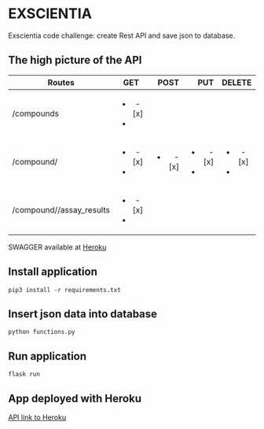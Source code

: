 # EXSCIENTIA
Exscientia code challenge: create Rest API and save json to database.

## The high picture of the API

| Routes                      | GET                            | POST                   | PUT                            | DELETE                       |
| --------------------------- |:------------------------------:| ----------------------:|-------------------------------:|:----------------------------:|
| /compounds                  | <ul><li>- [x] </li><li>        |                        |                                |                              |
| /compound/<id>              | <ul><li>- [x] </li><li>        |<ul><li>- [x] </ul></li>| <ul><li>- [x] </li><li>        | <ul><li>- [x] </li><li>      |
| /compound/<id>/assay_results| <ul><li>- [x] </li><li>        |                        |                                |                              |

SWAGGER available at [Heroku](https://exscientia.herokuapp.com/)

## Install application
```pip3 install -r requirements.txt```

## Insert json data into database
```python functions.py```

## Run application
```flask run```

## App deployed with Heroku
[API link to Heroku](https://exscientia.herokuapp.com/)




